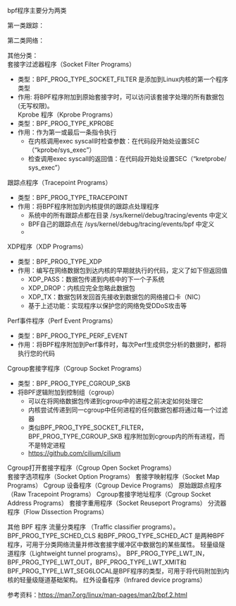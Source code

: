 bpf程序主要分为两类  

第一类跟踪：  

第二类网络：

其他分类：  
套接字过滤器程序（Socket Filter Programs）  
* 类型：BPF_PROG_TYPE_SOCKET_FILTER 是添加到Linux内核的第一个程序类型  
* 作用: 将BPF程序附加到原始套接字时，可以访问该套接字处理的所有数据包(无写权限)。    
Kprobe 程序（Kprobe Programs）  
* 类型：BPF_PROG_TYPE_KPROBE  
* 作用：作为第一或最后一条指令执行  
    * 在内核调用exec syscall时检查参数：在代码段开始处设置SEC（“kprobe/sys_exec”）    
    * 检查调用exec syscall的返回值：在代码段开始处设置SEC（“kr​​etprobe/ sys_exec”）    

跟踪点程序（Tracepoint Programs）  
* 类型：BPF_PROG_TYPE_TRACEPOINT  
* 作用：将BPF程序附加到内核提供的跟踪点处理程序  
    * 系统中的所有跟踪点都在目录 /sys/kernel/debug/tracing/events 中定义   
    * BPF自己的跟踪点在 /sys/kernel/debug/tracing/events/bpf 中定义  
    * 
XDP程序（XDP Programs）  
* 类型：BPF_PROG_TYPE_XDP  
* 作用：编写在网络数据包到达内核的早期就执行的代码，定义了如下但返回值  
    * XDP_PASS：数据包传递到内核中的下一个子系统  
    * XDP_DROP：内核应完全忽略此数据包  
    * XDP_TX：数据包转发回首先接收到数据包的网络接口卡（NIC）  
    * 基于上述功能：实现程序以保护您的网络免受DDoS攻击等  

Perf事件程序（Perf Event Programs）  
* 类型：BPF_PROG_TYPE_PERF_EVENT  
* 作用：将BPF程序附加到Perf事件时，每次Perf生成供您分析的数据时，都将执行您的代码  


Cgroup套接字程序（Cgroup Socket Programs）    
* 类型：BPF_PROG_TYPE_CGROUP_SKB  
* 将BPF逻辑附加到控制组（cgroup）
    * 可以在将网络数据包传递到cgroup中的进程之前决定如何处理它  
    * 内核尝试传递到同一cgroup中任何进程的任何数据包都将通过每一个过滤器  
    * 类似BPF_PROG_TYPE_SOCKET_FILTER，BPF_PROG_TYPE_CGROUP_SKB 程序附加到cgroup内的所有进程，而不是特定进程
    * https://github.com/cilium/cilium    
    
Cgroup打开套接字程序（Cgroup Open Socket Programs）  
套接字选项程序（Socket Option Programs） 
套接字映射程序（Socket Map Programs）
Cgroup 设备程序（Cgroup Device Programs）
原始跟踪点程序（Raw Tracepoint Programs）
Cgroup套接字地址程序（Cgroup Socket Address Programs）
套接字重用程序（Socket Reuseport Programs）
分流器程序（Flow Dissection Programs）

其他 BPF 程序
流量分类程序 （Traffic classifier programs）。
BPF_PROG_TYPE_SCHED_CLS 和BPF_PROG_TYPE_SCHED_ACT 是两种BPF程序，可用于分类网络流量并修改套接字缓冲区中数据包的某些属性。
轻量级隧道程序（Lightweight tunnel programs）。
BPF_PROG_TYPE_LWT_IN，BPF_PROG_TYPE_LWT_OUT，BPF_PROG_TYPE_LWT_XMIT和BPF_PROG_TYPE_LWT_SEG6LOCAL是BPF程序的类型，可用于将代码附加到内核的轻量级隧道基础架构。
红外设备程序（Infrared device programs）
      

参考资料：https://man7.org/linux/man-pages/man2/bpf.2.html  
